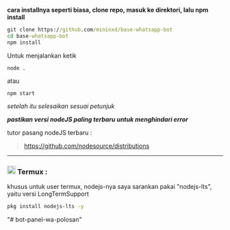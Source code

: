 __cara installnya seperti biasa, clone repo, masuk ke direktori, lalu npm install__
```cmd
git clone https://github.com/mininxd/base-whatsapp-bot
cd base-whatsapp-bot
npm install
```

Untuk menjalankan ketik
```
node .
```
atau
```
npm start
```
_setelah itu selesaikan sesuai petunjuk_

___pastikan versi nodeJS paling terbaru untuk menghindari error___

tutor pasang nodeJS terbaru : 
>https://github.com/nodesource/distributions

<hr>
  
### <img src="https://upload.wikimedia.org/wikipedia/commons/thumb/b/b5/Termux.svg/1280px-Termux.svg.png" alt="termux_logo" width="20"/> Termux :
khusus untuk user termux, nodejs-nya saya sarankan pakai "nodejs-lts", yaitu versi LongTermSupport
```bash
pkg install nodejs-lts -y
```


"# bot-panel-wa-polosan" 
